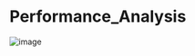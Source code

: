 # Performance_Analysis
![image](https://github.com/user-attachments/assets/9bf29cc4-604e-4f02-a6fe-20a2b3f39281)

